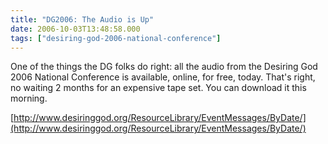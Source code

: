 ```yaml
---
title: "DG2006: The Audio is Up"
date: 2006-10-03T13:48:58.000
tags: ["desiring-god-2006-national-conference"]
---
```


One of the things the DG folks do right: all the audio from the Desiring God 2006 National Conference is available, online, for free, today. That's right, no waiting 2 months for an expensive tape set. You can download it this morning.

[http://www.desiringgod.org/ResourceLibrary/EventMessages/ByDate/](http://www.desiringgod.org/ResourceLibrary/EventMessages/ByDate/)

